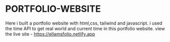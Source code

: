 # PORTFOLIO-WEBSITE
 Here i built a portfolio website with html,css, tailwind and javascript.
    i used the time API to get real world and current time in this portfolio website.
       view the live site - https://ellamsfolio.netlify.app
    
